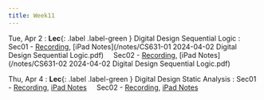 ```yaml
---
title: Week11
---
```


Tue, Apr 2
: **Lec**{: .label .label-green } Digital Design Sequential Logic
: Sec01 - [Recording](https://usfca.zoom.us/rec/share/nZE55cQEadhPJYMhd4whpqQuebIDrMz_GNkP1IP49dBhFE0Br43tE9jX013ncq-r.6NJRMfJmDLIGkTtD?startTime=1712070427000),
          [iPad Notes](/notes/CS631-01 2024-04-02 Digital Design Sequential Logic.pdf)
&nbsp; &nbsp;
Sec02 - [Recording](https://usfca.zoom.us/rec/share/_6vGoHT2XoPP6yMbmpwsbISxoEVx0-zyaVPO4ZCvB5iL9I-WoF2oXW0Odw9E3MYM.V9pBkb46va01SqHj?startTime=1712070427000),
        [iPad Notes](/notes/CS631-02 2024-04-02 Digital Design Sequential Logic.pdf)

Thu, Apr 4
: **Lec**{: .label .label-green } Digital Design Static Analysis
: Sec01 - [Recording](),
          [iPad Notes](/notes/)
&nbsp; &nbsp;
Sec02 - [Recording](),
        [iPad Notes](/notes/)
